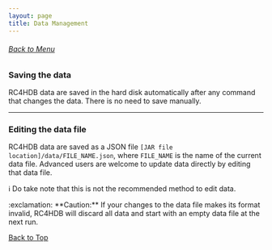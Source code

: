 ```yaml
---
layout: page
title: Data Management
---
```


###### [Back to Menu](../UserGuide.md)

### Saving the data

RC4HDB data are saved in the hard disk automatically after any command that changes the data.
There is no need to save manually.

---

### Editing the data file

RC4HDB data are saved as a JSON file `[JAR file location]/data/FILE_NAME.json`, where `FILE_NAME`
is the name of the current data file. Advanced users are welcome to update data directly by editing that data file.

:information_source: Do take note that this is not the recommended method to edit data.<br>

<div markdown="span" class="alert alert-warning">:exclamation: **Caution:**
If your changes to the data file makes its format invalid, RC4HDB will discard all data and start with an empty data file at the next run.
</div>

[Back to Top](#back-to-menuuserguidemd)
